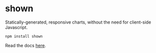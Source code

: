 # shown

Statically-generated, responsive charts, without the need for client-side Javascript.

```
npm install shown
```

Read the docs [here](https://stephenhutchings.github.io/shown/).
